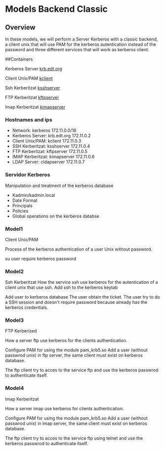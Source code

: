 # Models Backend Classic

## Overview

In these models, we will perform a Server Kerberos with a classic backend, a client unix that will use PAM for the kerberos autentication instead of the password and three different services that will work as kerberos client.


##Containers

Kerberos Server [krb.edt.org](https://github.com/isx434324/kerberosproject/tree/master/backendClassic/krb.edt.org)

Client Unix/PAM [kclient](https://github.com/isx434324/kerberosproject/tree/master/backendClassic/kclient)

Ssh Kerberitzat [ksshserver](https://github.com/isx434324/kerberosproject/tree/master/backendClassic/ksshserver)

FTP Kerberitzat [kftpserver](https://github.com/isx434324/kerberosproject/tree/master/backendClassic/kftpserver)

Imap Kerberitzat [kimapserver](https://github.com/isx434324/kerberosproject/tree/master/backendClassic/kimapserver)

### Hostnames and ips

- Network: kerberos 172.11.0.0/16
- Kerberos Server: krb.edt.org 172.11.0.2
- Client Unix/PAM: kclient 172.11.0.3
- SSH Kerberitzat: ksshserver 172.11.0.4
- FTP Kerberitzat: kftpserver 172.11.0.5
- IMAP Kerberitzat: kimapserver 172.11.0.6
- LDAP Server: cldapserver 172.11.0.7

### Servidor Kerberos
Manipulation and treatment of the kerberos database

- Kadmin/kadmin.local
- Date Format
- Principals
- Policies
- Global operations on the kerberos databse

### Model1
Client Unix/PAM

Process of the kerberos authentication of a user Unix without password.

su user
require kerberos password

### Model2
Ssh Kerberitzat
How the service ssh use kerberos for the autentication of a client unix that use ssh.
Add ssh to the kerberos keytab

Add user to kerberos database
The user obtain the ticket.
The user try to do a SSH session and doesn't require password because already has the kerberos credentials.


### Model3
FTP Kerberized

How a server ftp use kerberos for the clients authentication.

Configure PAM for using the module pam_krb5.so
Add a user (without passwrod unix) in ftp server, the same client must exist on kerberos database.

The ftp client try to acces to the service ftp and use the  kerberos passwrod to authenticate itself.

### Model4
Imap Kerberitzat

How a server imap use kerberos for clients authentication.

Configure PAM for using the module pam_krb5.so
Add a user (without passwrod unix) in imap server, the same client must exist on kerberos database.

The ftp client try to acces to the service ftp using telnet and use the  kerberos passwrod to authenticate itself.





